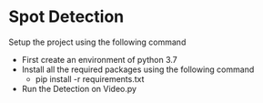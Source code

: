 # Spot Detection
Setup the project using the following command
 * First create an environment of python 3.7
 * Install all the required packages using the following command
   * pip install -r requirements.txt
 * Run the Detection on Video.py
